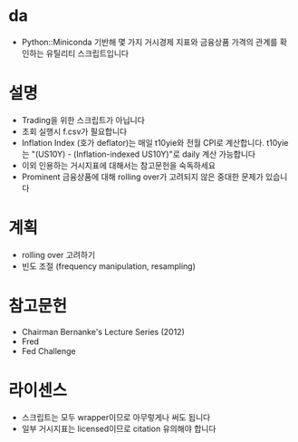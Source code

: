 # da
 - Python::Miniconda 기반해 몇 가지 거시경제 지표와 금융상품 가격의 관계를 확인하는 유틸리티 스크립트입니다

# 설명
 - Trading을 위한 스크립트가 아닙니다
 - 초회 실행시 f.csv가 필요합니다
 - Inflation Index (호가 deflator)는 매일 t10yie와 전월 CPI로 계산합니다. t10yie는 "(US10Y) - (Inflation-indexed US10Y)"로 daily 계산 가능합니다
 - 이외 인용하는 거시지표에 대해서는 참고문헌을 숙독하세요
 - Prominent 금융상품에 대해 rolling over가 고려되지 않은 중대한 문제가 있습니다

# 계획
 - rolling over 고려하기
 - 빈도 조절 (frequency manipulation, resampling)

# 참고문헌
 - Chairman Bernanke's Lecture Series (2012)
 - Fred
 - Fed Challenge

# 라이센스
 - 스크립트는 모두 wrapper이므로 아무렇게나 써도 됩니다
 - 일부 거시지표는 licensed이므로 citation 유의해야 합니다
